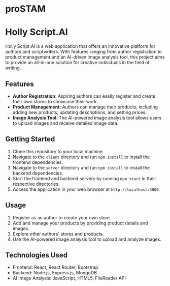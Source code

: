 # proSTAM

 
# Holly Script.AI

Holly Script.AI is a web application that offers an innovative platform for authors and scriptwriters. With features ranging from author registration to product management and an AI-driven image analysis tool, this project aims to provide an all-in-one solution for creative individuals in the field of writing.

## Features

- **Author Registration**: Aspiring authors can easily register and create their own stores to showcase their work.
- **Product Management**: Authors can manage their products, including adding new products, updating descriptions, and setting prices.
- **Image Analysis Tool**: The AI-powered image analysis tool allows users to upload images and receive detailed image data.

## Getting Started

1. Clone this repository to your local machine.
2. Navigate to the `client` directory and run `npm install` to install the frontend dependencies.
3. Navigate to the `server` directory and run `npm install` to install the backend dependencies.
4. Start the frontend and backend servers by running `npm start` in their respective directories.
5. Access the application in your web browser at `http://localhost:3000`.

## Usage

1. Register as an author to create your own store.
2. Add and manage your products by providing product details and images.
3. Explore other authors' stores and products.
4. Use the AI-powered image analysis tool to upload and analyze images.

## Technologies Used

- Frontend: React, React Router, Bootstrap
- Backend: Node.js, Express.js, MongoDB
- AI Image Analysis: JavaScript, HTML5, FileReader API

 
